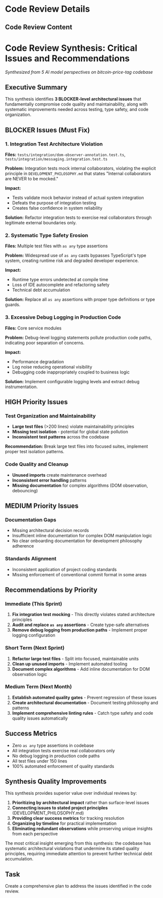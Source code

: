 # Code Review Details

## Code Review Content
# Code Review Synthesis: Critical Issues and Recommendations

*Synthesized from 5 AI model perspectives on bitcoin-price-tag codebase*

## Executive Summary

This synthesis identifies **3 BLOCKER-level architectural issues** that fundamentally compromise code quality and maintainability, along with systematic improvements needed across testing, type safety, and code organization.

## BLOCKER Issues (Must Fix)

### 1. Integration Test Architecture Violation
**Files:** `tests/integration/dom-observer-annotation.test.ts`, `tests/integration/messaging.integration.test.ts`

**Problem:** Integration tests mock internal collaborators, violating the explicit principle in `DEVELOPMENT_PHILOSOPHY.md` that states "Internal collaborators are NEVER to be mocked."

**Impact:** 
- Tests validate mock behavior instead of actual system integration
- Defeats the purpose of integration testing
- Creates false confidence in system reliability

**Solution:** Refactor integration tests to exercise real collaborators through legitimate external boundaries only.

### 2. Systematic Type Safety Erosion
**Files:** Multiple test files with `as any` type assertions

**Problem:** Widespread use of `as any` casts bypasses TypeScript's type system, creating runtime risk and degraded developer experience.

**Impact:**
- Runtime type errors undetected at compile time
- Loss of IDE autocomplete and refactoring safety
- Technical debt accumulation

**Solution:** Replace all `as any` assertions with proper type definitions or type guards.

### 3. Excessive Debug Logging in Production Code
**Files:** Core service modules

**Problem:** Debug-level logging statements pollute production code paths, indicating poor separation of concerns.

**Impact:**
- Performance degradation
- Log noise reducing operational visibility
- Debugging code inappropriately coupled to business logic

**Solution:** Implement configurable logging levels and extract debug instrumentation.

## HIGH Priority Issues

### Test Organization and Maintainability
- **Large test files** (>200 lines) violate maintainability principles
- **Missing test isolation** - potential for global state pollution
- **Inconsistent test patterns** across the codebase

**Recommendation:** Break large test files into focused suites, implement proper test isolation patterns.

### Code Quality and Cleanup
- **Unused imports** create maintenance overhead
- **Inconsistent error handling** patterns
- **Missing documentation** for complex algorithms (DOM observation, debouncing)

## MEDIUM Priority Issues

### Documentation Gaps
- Missing architectural decision records
- Insufficient inline documentation for complex DOM manipulation logic
- No clear onboarding documentation for development philosophy adherence

### Standards Alignment
- Inconsistent application of project coding standards
- Missing enforcement of conventional commit format in some areas

## Recommendations by Priority

### Immediate (This Sprint)
1. **Fix integration test mocking** - This directly violates stated architecture principles
2. **Audit and replace `as any` assertions** - Create type-safe alternatives
3. **Remove debug logging from production paths** - Implement proper logging configuration

### Short Term (Next Sprint)
1. **Refactor large test files** - Split into focused, maintainable units
2. **Clean up unused imports** - Implement automated tooling
3. **Document complex algorithms** - Add inline documentation for DOM observation logic

### Medium Term (Next Month)
1. **Establish automated quality gates** - Prevent regression of these issues
2. **Create architectural documentation** - Document testing philosophy and patterns
3. **Implement comprehensive linting rules** - Catch type safety and code quality issues automatically

## Success Metrics

- Zero `as any` type assertions in codebase
- All integration tests exercise real collaborators only
- No debug logging in production code paths
- All test files under 150 lines
- 100% automated enforcement of quality standards

## Synthesis Quality Improvements

This synthesis provides superior value over individual reviews by:

1. **Prioritizing by architectural impact** rather than surface-level issues
2. **Connecting issues to stated project principles** (DEVELOPMENT_PHILOSOPHY.md)
3. **Providing clear success metrics** for tracking resolution
4. **Organizing by timeline** for practical implementation
5. **Eliminating redundant observations** while preserving unique insights from each perspective

The most critical insight emerging from this synthesis: the codebase has systematic architectural violations that undermine its stated quality principles, requiring immediate attention to prevent further technical debt accumulation.

## Task
Create a comprehensive plan to address the issues identified in the code review.
